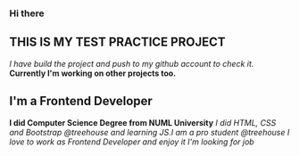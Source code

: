 ### Hi there
## THIS IS MY TEST PRACTICE PROJECT
*I have build the project and push to my github account to check it.* 
**Currently I'm working on other projects too.**
## I'm a Frontend Developer
**I did Computer Science Degree from NUML University**
*I did HTML, CSS and Bootstrap @treehouse and learning JS.I am a pro student @treehouse*
*I love to work as Frontend Developer and enjoy it*
*I'm looking for job*

